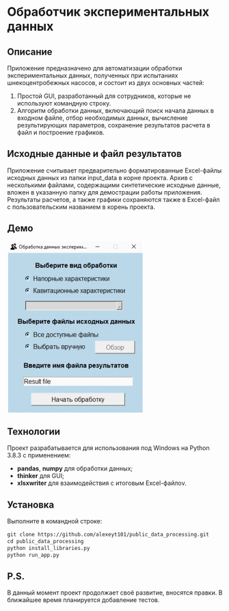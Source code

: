 # Обработчик экспериментальных данных

## Описание 
Приложение предназначено для автоматизации обработки экспериментальных данных, полученных при испытаниях шнекоцентробежных насосов, и состоит из двух основных частей: 
1. Простой GUI, разработанный для сотрудников, которые не используют командную строку.
2. Алгоритм обработки данных, включающий поиск начала данных в входном файле, отбор необходимых данных, вычисление результирующих параметров, сохранение результатов расчета в файл и построение графиков.

## Исходные данные и файл результатов
Приложение считывает предварительно форматированные Excel-файлы исходных данных из папки input_data в корне проекта. Архив с несколькими файлами, содержащими синтетические исходные данные, вложен в указанную папку для демострации работы приложения. 
Результаты расчетов, а также графики сохраняются также в Excel-файл с пользовательским названием в корень проекта.

## Демо

![image](https://github.com/alexeyt101/public_data_processing/blob/readme_creating/readme_assets/demo.gif)

## Технологии 

Проект разрабатывается для использования под Windows на Python 3.8.3 с применением:
- **pandas**, **numpy** для обработки данных;
- **thinker** для GUI;
- **xlsxwriter** для взаимодействия с итоговым Excel-файлоv.

## Установка 
Выполните в командной строке:
```
git clone https://github.com/alexeyt101/public_data_processing.git
cd public_data_processing
python install_libraries.py
python run_app.py
```

## P.S. 
В данный момент проект продолжает своё развитие, вносятся правки. В ближайшее время планируется добавление тестов. 
